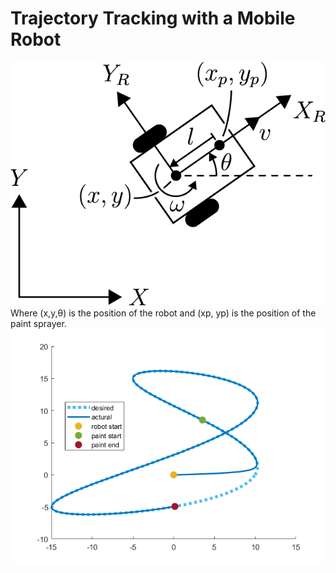 # Trajectory Tracking with a Mobile Robot

<img src="robot_figure.png" style="height:80%">
Where  (x,y,θ)  is the position of the robot and  (xp, yp)  is the position of the paint sprayer.


<img src="mobile-path.png">
